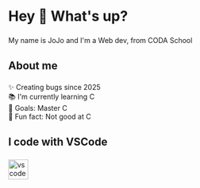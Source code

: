 <h1 align="left">Hey 👋 What's up?</h1>

###

<p align="left">My name is JoJo and I'm a Web dev, from CODA School</p>

###

<h2 align="left">About me</h2>

###

<p align="left">✨ Creating bugs since 2025<br>📚 I'm currently learning C<br>🎯 Goals: Master C<br>🎲 Fun fact: Not good at C</p>

###

<h2 align="left">I code with VSCode</h2>

###

<div align="left">
  <img src="https://cdn.jsdelivr.net/gh/devicons/devicon/icons/vscode/vscode-original.svg" height="40" alt="vscode logo"  />
</div>

###
